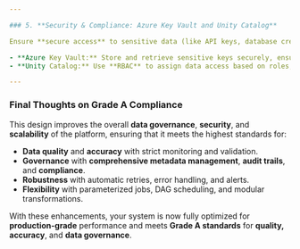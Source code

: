 ```yaml
---

### 5. **Security & Compliance: Azure Key Vault and Unity Catalog**

Ensure **secure access** to sensitive data (like API keys, database credentials) using **Azure Key Vault** and implement **role-based access control (RBAC)** with **Unity Catalog** for data governance.

- **Azure Key Vault:** Store and retrieve sensitive keys securely, ensuring **no hard-coded credentials** in any script or job.
- **Unity Catalog:** Use **RBAC** to assign data access based on roles, ensuring **least privilege** access for every user.

---
```


### Final Thoughts on Grade A Compliance

This design improves the overall **data governance**, **security**, and **scalability** of the platform, ensuring that it meets the highest standards for:

- **Data quality** and **accuracy** with strict monitoring and validation.
- **Governance** with **comprehensive metadata management**, **audit trails**, and **compliance**.
- **Robustness** with automatic retries, error handling, and alerts.
- **Flexibility** with parameterized jobs, DAG scheduling, and modular transformations.

With these enhancements, your system is now fully optimized for **production-grade** performance and meets **Grade A standards** for **quality, accuracy**, and **data governance**.
```
